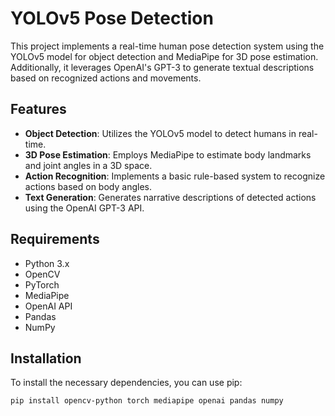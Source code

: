 # YOLOv5 Pose Detection

This project implements a real-time human pose detection system using the YOLOv5 model for object detection and MediaPipe for 3D pose estimation. Additionally, it leverages OpenAI's GPT-3 to generate textual descriptions based on recognized actions and movements.

## Features

- **Object Detection**: Utilizes the YOLOv5 model to detect humans in real-time.
- **3D Pose Estimation**: Employs MediaPipe to estimate body landmarks and joint angles in a 3D space.
- **Action Recognition**: Implements a basic rule-based system to recognize actions based on body angles.
- **Text Generation**: Generates narrative descriptions of detected actions using the OpenAI GPT-3 API.

## Requirements

- Python 3.x
- OpenCV
- PyTorch
- MediaPipe
- OpenAI API
- Pandas
- NumPy

## Installation

To install the necessary dependencies, you can use pip:

```bash
pip install opencv-python torch mediapipe openai pandas numpy
